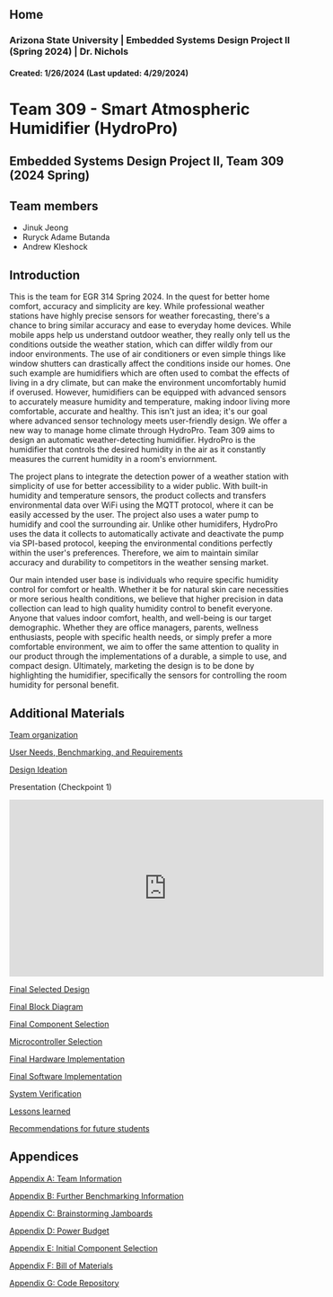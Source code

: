 Home
---
### Arizona State University | Embedded Systems Design Project II (Spring 2024) | Dr. Nichols
#### Created: 1/26/2024 (Last updated: 4/29/2024)

# Team 309 - Smart Atmospheric Humidifier (HydroPro)

## Embedded Systems Design Project II, Team 309 (2024 Spring) 



## Team members 

* Jinuk Jeong
* Ruryck Adame Butanda
* Andrew Kleshock

## Introduction

This is the team for EGR 314 Spring 2024. In the quest for better home comfort, accuracy and simplicity are key. While professional weather stations have highly precise sensors for weather forecasting, there's a chance to bring similar accuracy and ease to everyday home devices. While mobile apps help us understand outdoor weather, they really only tell us the conditions outside the weather station, which can differ wildly from our indoor environments. The use of air conditioners or even simple things like window shutters can drastically affect the conditions inside our homes. One such example are humidifiers which are often used to combat the effects of living in a dry climate, but can make the environment uncomfortably humid if overused. However, humidifiers can be equipped with advanced sensors to accurately measure humidity and temperature, making indoor living more comfortable, accurate and healthy. This isn't just an idea; it's our goal where advanced sensor technology meets user-friendly design. We offer a new way to manage home climate through HydroPro. Team 309 aims to design an automatic weather-detecting humidifier. HydroPro is the humidifier that controls the desired humidity in the air as it constantly measures the current humidity in a room's enviornment. 

The project plans to integrate the detection power of a weather station with simplicity of use for better accessibility to a wider public. With built-in humidity and temperature sensors, the product collects and transfers environmental data over WiFi using the MQTT protocol, where it can be easily accessed by the user. The project also uses a water pump to humidify and cool the surrounding air. Unlike other humidifers, HydroPro uses the data it collects to automatically activate and deactivate the pump via SPI-based protocol, keeping the environmental conditions perfectly within the user's preferences. Therefore, we aim to maintain similar accuracy and durability to competitors in the weather sensing market. 

Our main intended user base is individuals who require specific humidity control for comfort or health. Whether it be for natural skin care necessities or more serious health conditions, we believe that higher precision in data collection can lead to high quality humidity control to benefit everyone. Anyone that values indoor comfort, health, and well-being is our target demographic. Whether they are office managers, parents, wellness enthusiasts, people with specific health needs, or simply prefer a more comfortable environment, we aim to offer the same attention to quality in our product through the implementations of a durable, a simple to use, and compact design. Ultimately, marketing the design is to be done by highlighting the humidifier, specifically the sensors for controlling the room humidity for personal benefit.



## Additional Materials

[Team organization](/Team_Organization.md)




[User Needs, Benchmarking, and Requirements](/User_needs_Benchmarking_Requirements.md)





[ Design Ideation](/Design_Ideation.md)


Presentation (Checkpoint 1)


<iframe width="560" height="315" src="https://www.youtube.com/embed/tRtqgoy4ZYQ?si=hRInnPfIJlFhpfWV" title="YouTube video player" frameborder="0" allow="accelerometer; autoplay; clipboard-write; encrypted-media; gyroscope; picture-in-picture; web-share" allowfullscreen></iframe>




[Final Selected Design](/Selected_Design.md)


[Final Block Diagram](/Block_Diagram.md)


[Final Component Selection](/Final_Component_Selection.md)


[Microcontroller Selection](/Microcontroller_Selection.md)


[Final Hardware Implementation](/Hardware_Proposal.md)


[Final Software Implementation](/Software_Proposal.md)


[System Verification](/System_Verification.md)


[Lessons learned](/Lessons_Learned.md)

[Recommendations for future students](/Recommendations_future_students.md)

## Appendices

[Appendix A: Team Information](/Appendix_A.md)

[Appendix B: Further Benchmarking Information](/Appendix_B.md)

[Appendix C: Brainstorming Jamboards](/Appendix_C.md)

[Appendix D: Power Budget](/Appendix_D.md)

[Appendix E: Initial Component Selection](/Appendix_E.md)

[Appendix F: Bill of Materials](/Appendix_F.md)

[Appendix G: Code Repository](/Appendix_G.md)

